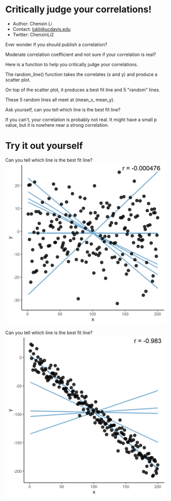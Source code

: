 # Critically judge your correlations! 

* Author: Chenxin Li
* Contact: lukli@ucdavis.edu 
* Twitter: ChenxinLi2 

Ever wonder if you should publish a correlation?

Moderate correlation coefficient and not sure if your correlation is real?

Here is a function to help you critically judge your correlations. 

The random_line() function takes the correlates (x and y) and produce a scatter plot.

On top of the scatter plot, it produces a best fit line and 5 "random" lines.

These 5 random lines all meet at (mean_x, mean_y). 

Ask yourself, can you tell which line is the best fit line?

If you can't, your correlation is probably not real. It might have a small p value, but it is nowhere near a strong correlation. 

# Try it out yourself
Can you tell which line is the best fit line?  
![Bad Example](https://github.com/cxli233/Critically_judge_your_correlations/blob/master/bad_example.png) 

Can you tell which line is the best fit line?  
![Good Example](https://github.com/cxli233/Critically_judge_your_correlations/blob/master/good_example.png) 
